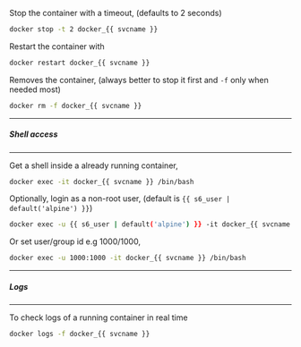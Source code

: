 Stop the container with a timeout, (defaults to 2 seconds)

``` sh
docker stop -t 2 docker_{{ svcname }}
```

Restart the container with

``` sh
docker restart docker_{{ svcname }}
```

Removes the container, (always better to stop it first and `-f`
only when needed most)

``` sh
docker rm -f docker_{{ svcname }}
```

---
##### Shell access
---

Get a shell inside a already running container,

``` sh
docker exec -it docker_{{ svcname }} /bin/bash
```

Optionally, login as a non-root user, (default is `{{ s6_user | default('alpine') }}`)

``` sh
docker exec -u {{ s6_user | default('alpine') }} -it docker_{{ svcname }} /bin/bash
```

Or set user/group id e.g 1000/1000,

``` sh
docker exec -u 1000:1000 -it docker_{{ svcname }} /bin/bash
```

---
##### Logs
---

To check logs of a running container in real time

``` sh
docker logs -f docker_{{ svcname }}
```

